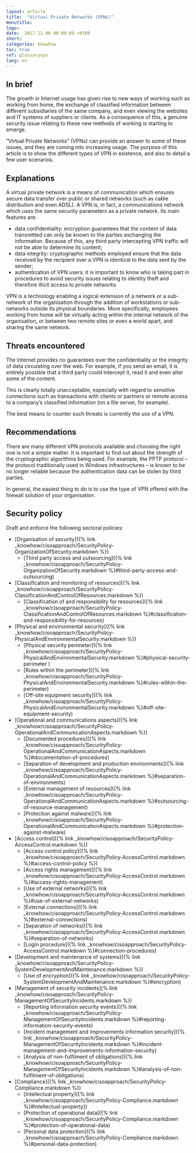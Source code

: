 ```yaml
---
layout: article
title:  "Virtual Private Networks (VPNs)"
menutitle:
logo:
date:  2017-11-06 00:00:00 +0100
short:
categories: knowhow
toc: true
ref: glossaryvpn
lang: en
---
```


## In brief
The growth in Internet usage has given rise to new ways of working such as working from home, the exchange of classified information between different subsidiaries of the same company, and even viewing the websites and IT systems of suppliers or clients. As a consequence of this, a genuine security issue relating to these new methods of working is starting to emerge. 

“Virtual Private Networks” (VPNs) can provide an answer to some of these issues, and they are coming into increasing usage. The purpose of this article is to show the different types of VPN in existence, and also to detail a few user scenarios.
 
## Explanations
A virtual private network is a means of communication which ensures secure data transfer over public or shared networks (such as cable distribution and even ADSL). A VPN is, in fact, a communications network which uses the same security parameters as a private network. Its main features are:

* data confidentiality: encryption guarantees that the content of data transmitted can only be known to the parties exchanging the information. Because of this, any third party intercepting VPN traffic will not be able to determine its content;
* data integrity: cryptographic methods employed ensure that the data received by the recipient over a VPN is identical to the data sent by the sender;
* authentication of VPN users: it is important to know who is taking part in procedures to avoid security issues relating to identity theft and therefore illicit access to private networks.

VPN is a technology enabling a logical extension of a network or a sub-network of the organisation through the addition of workstations or sub-networks outside its physical boundaries. More specifically, employees working from home will be virtually acting within the internal network of the organisation, or between two remote sites or even a world apart, and sharing the same network.

## Threats encountered
The Internet provides no guarantees over the confidentiality or the integrity of data circulating over the web. For example, if you send an email, it is entirely possible that a third party could intercept it, read it and even alter some of the content.

This is clearly totally unacceptable, especially with regard to sensitive connections such as transactions with clients or partners or remote access to a company’s classified information (on a file server, for example).

The best means to counter such threats is currently the use of a VPN.

## Recommendations
There are many different VPN protocols available and choosing the right one is not a simple matter. It is important to find out about the strength of the cryptographic algorithms being used. For example, the PPTP protocol – the protocol traditionally used in Windows infrastructures – is known to be no longer reliable because the authentication data can be stolen by third parties.

In general, the easiest thing to do is to use the type of VPN offered with the firewall solution of your organisation.

## Security policy
Draft and enforce the following sectoral policies:

* [Organisation of security]({% link _knowhow/cisoapproach/SecurityPolicy-OrganizationOfSecurity.markdown %})
  * [Third party access and outsourcing]({% link _knowhow/cisoapproach/SecurityPolicy-OrganizationOfSecurity.markdown %}#third-party-access-and-outsourcing)
* [Classification and monitoring of resources]({% link _knowhow/cisoapproach/SecurityPolicy-ClassificationAndControlOfResources.markdown %})
  * [Classification of and responsibility for resources]({% link _knowhow/cisoapproach/SecurityPolicy-ClassificationAndControlOfResources.markdown %}#classification-and-responsibility-for-resources)
* [Physical and environmental security]({% link _knowhow/cisoapproach/SecurityPolicy-PhysicalAndEnvironmentalSecurity.markdown %})
  * [Physical security perimeter]({% link _knowhow/cisoapproach/SecurityPolicy-PhysicalAndEnvironmentalSecurity.markdown %}#physical-security-perimeter )
  * [Rules within the perimeter]({% link _knowhow/cisoapproach/SecurityPolicy-PhysicalAndEnvironmentalSecurity.markdown %}#rules-within-the-perimeter)
  * [Off-site equipment security]({% link _knowhow/cisoapproach/SecurityPolicy-PhysicalAndEnvironmentalSecurity.markdown %}#off-site-equipment-security)
* [Operational and communications aspects]({% link _knowhow/cisoapproach/SecurityPolicy-OperationalAndCommunicationAspects.markdown %})
  * [Documented procedures]({% link _knowhow/cisoapproach/SecurityPolicy-OperationalAndCommunicationAspects.markdown %}#documentation-of-procedures)
  * [Separation of development and production environments]({% link _knowhow/cisoapproach/SecurityPolicy-OperationalAndCommunicationAspects.markdown %}#separation-of-environments)
  * [External management of resources]({% link _knowhow/cisoapproach/SecurityPolicy-OperationalAndCommunicationAspects.markdown %}#outsourcing-of-resource-management)
  * [Protection against malware]({% link _knowhow/cisoapproach/SecurityPolicy-OperationalAndCommunicationAspects.markdown %}#protection-against-malware)
* [Access control]({% link _knowhow/cisoapproach/SecurityPolicy-AccessControl.markdown %})
  * [Access control policy]({% link _knowhow/cisoapproach/SecurityPolicy-AccessControl.markdown %}#access-control-policy %})
  * [Access rights management]({% link _knowhow/cisoapproach/SecurityPolicy-AccessControl.markdown %}#access-rights-management)
  * [Use of external networks]({% link _knowhow/cisoapproach/SecurityPolicy-AccessControl.markdown %}#use-of-external-networks)
  * [External connections]({% link _knowhow/cisoapproach/SecurityPolicy-AccessControl.markdown %}#external-connections)
  * [Separation of networks]({% link _knowhow/cisoapproach/SecurityPolicy-AccessControl.markdown %}#separation-of-networks)
  * [Login procedure]({% link _knowhow/cisoapproach/SecurityPolicy-AccessControl.markdown %}#connection-procedures)
* [Development and maintenance of systems]({% link _knowhow/cisoapproach/SecurityPolicy-SystemDevelopmentAndMaintenance.markdown %})
  * [Use of encryption]({% link _knowhow/cisoapproach/SecurityPolicy-SystemDevelopmentAndMaintenance.markdown %}#encryption)
* [Management of security incidents](% link _knowhow/cisoapproach/SecurityPolicy-ManagementOfSecurityIncidents.markdown %})
  * [Reporting information security events]({% link _knowhow/cisoapproach/SecurityPolicy-ManagementOfSecurityIncidents.markdown %}#reporting-information-security-events)
  * [Incident management and improvements information security]({% link _knowhow/cisoapproach/SecurityPolicy-ManagementOfSecurityIncidents.markdown %}#incident-management-and-improvements-information-security)
  * [Analysis of non-fulfilment of obligations]({% link _knowhow/cisoapproach/SecurityPolicy-ManagementOfSecurityIncidents.markdown %}#analysis-of-non-fulfilment-of-obligations)
* [Compliance]({% link _knowhow/cisoapproach/SecurityPolicy-Compliance.markdown %})
  * [Intellectual property]({% link _knowhow/cisoapproach/SecurityPolicy-Compliance.markdown %}#intellectual-property})
  * [Protection of operational data]({% link _knowhow/cisoapproach/SecurityPolicy-Compliance.markdown %}#protection-of-operational-data)
  * [Personal data protection]({% link _knowhow/cisoapproach/SecurityPolicy-Compliance.markdown %}#personal-data-protection)
